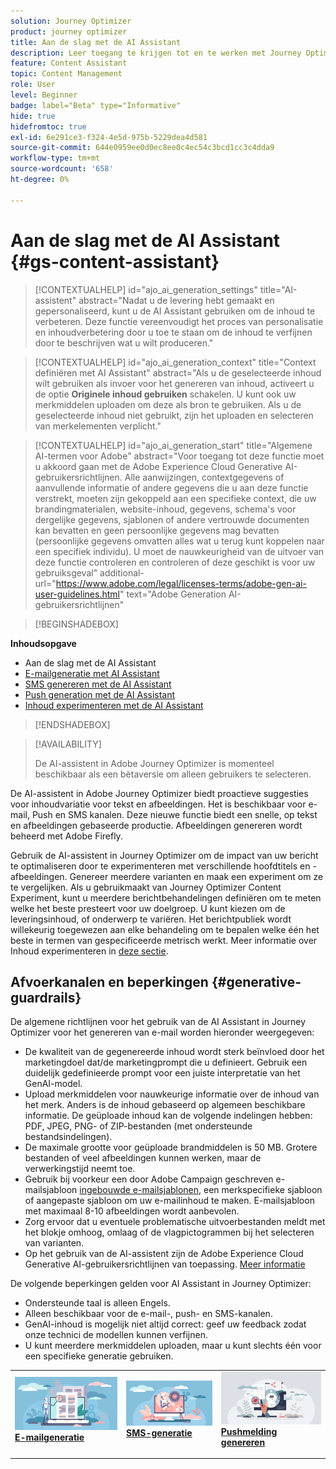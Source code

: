 ```yaml
---
solution: Journey Optimizer
product: journey optimizer
title: Aan de slag met de AI Assistant
description: Leer toegang te krijgen tot en te werken met Journey Optimizer AI Assistant
feature: Content Assistant
topic: Content Management
role: User
level: Beginner
badge: label="Beta" type="Informative"
hide: true
hidefromtoc: true
exl-id: 6e291ce3-f324-4e5d-975b-5229dea4d581
source-git-commit: 644e0959ee0d0ec8ee0c4ec54c3bcd1cc3c4dda9
workflow-type: tm+mt
source-wordcount: '658'
ht-degree: 0%

---
```


# Aan de slag met de AI Assistant {#gs-content-assistant}

>[!CONTEXTUALHELP]
>id="ajo_ai_generation_settings"
>title="AI-assistent"
>abstract="Nadat u de levering hebt gemaakt en gepersonaliseerd, kunt u de AI Assistant gebruiken om de inhoud te verbeteren. Deze functie vereenvoudigt het proces van personalisatie en inhoudverbetering door u toe te staan om de inhoud te verfijnen door te beschrijven wat u wilt produceren."


>[!CONTEXTUALHELP]
>id="ajo_ai_generation_context"
>title="Context definiëren met AI Assistant"
>abstract="Als u de geselecteerde inhoud wilt gebruiken als invoer voor het genereren van inhoud, activeert u de optie **Originele inhoud gebruiken** schakelen. U kunt ook uw merkmiddelen uploaden om deze als bron te gebruiken. Als u de geselecteerde inhoud niet gebruikt, zijn het uploaden en selecteren van merkelementen verplicht."


>[!CONTEXTUALHELP]
>id="ajo_ai_generation_start"
>title="Algemene AI-termen voor Adobe"
>abstract="Voor toegang tot deze functie moet u akkoord gaan met de Adobe Experience Cloud Generative AI-gebruikersrichtlijnen. Alle aanwijzingen, contextgegevens of aanvullende informatie of andere gegevens die u aan deze functie verstrekt, moeten zijn gekoppeld aan een specifieke context, die uw brandingmaterialen, website-inhoud, gegevens, schema&#39;s voor dergelijke gegevens, sjablonen of andere vertrouwde documenten kan bevatten en geen persoonlijke gegevens mag bevatten (persoonlijke gegevens omvatten alles wat u terug kunt koppelen naar een specifiek individu). U moet de nauwkeurigheid van de uitvoer van deze functie controleren en controleren of deze geschikt is voor uw gebruiksgeval"
>additional-url="https://www.adobe.com/legal/licenses-terms/adobe-gen-ai-user-guidelines.html" text="Adobe Generation AI-gebruikersrichtlijnen"

>[!BEGINSHADEBOX]

**Inhoudsopgave**

* Aan de slag met de AI Assistant
* [E-mailgeneratie met AI Assistant](generative-email.md)
* [SMS genereren met de AI Assistant](generative-sms.md)
* [Push generation met de AI Assistant](generative-push.md)
* [Inhoud experimenteren met de AI Assistant](generative-experimentation.md)

>[!ENDSHADEBOX]

>[!AVAILABILITY]
>
>De AI-assistent in Adobe Journey Optimizer is momenteel beschikbaar als een bètaversie om alleen gebruikers te selecteren.

De AI-assistent in Adobe Journey Optimizer biedt proactieve suggesties voor inhoudvariatie voor tekst en afbeeldingen. Het is beschikbaar voor e-mail, Push en SMS kanalen. Deze nieuwe functie biedt een snelle, op tekst en afbeeldingen gebaseerde productie. Afbeeldingen genereren wordt beheerd met Adobe Firefly.

Gebruik de AI-assistent in Journey Optimizer om de impact van uw bericht te optimaliseren door te experimenteren met verschillende hoofdtitels en -afbeeldingen. Genereer meerdere varianten en maak een experiment om ze te vergelijken. Als u gebruikmaakt van Journey Optimizer Content Experiment, kunt u meerdere berichtbehandelingen definiëren om te meten welke het beste presteert voor uw doelgroep. U kunt kiezen om de leveringsinhoud, of onderwerp te variëren. Het berichtpubliek wordt willekeurig toegewezen aan elke behandeling om te bepalen welke één het beste in termen van gespecificeerde metrisch werkt. Meer informatie over Inhoud experimenteren in [deze sectie](../campaigns/content-experiment.md).

## Afvoerkanalen en beperkingen {#generative-guardrails}

De algemene richtlijnen voor het gebruik van de AI Assistant in Journey Optimizer voor het genereren van e-mail worden hieronder weergegeven:

* De kwaliteit van de gegenereerde inhoud wordt sterk beïnvloed door het marketingdoel dat/de marketingprompt die u definieert. Gebruik een duidelijk gedefinieerde prompt voor een juiste interpretatie van het GenAI-model. 
* Upload merkmiddelen voor nauwkeurige informatie over de inhoud van het merk. Anders is de inhoud gebaseerd op algemeen beschikbare informatie. De geüploade inhoud kan de volgende indelingen hebben: PDF, JPEG, PNG- of ZIP-bestanden (met ondersteunde bestandsindelingen).
* De maximale grootte voor geüploade brandmiddelen is 50 MB. Grotere bestanden of veel afbeeldingen kunnen werken, maar de verwerkingstijd neemt toe.
* Gebruik bij voorkeur een door Adobe Campaign geschreven e-mailsjabloon [ingebouwde e-mailsjablonen](../email/use-email-templates.md), een merkspecifieke sjabloon of aangepaste sjabloon om uw e-mailinhoud te maken. E-mailsjabloon met maximaal 8-10 afbeeldingen wordt aanbevolen.
* Zorg ervoor dat u eventuele problematische uitvoerbestanden meldt met het blokje omhoog, omlaag of de vlagpictogrammen bij het selecteren van varianten.
* Op het gebruik van de AI-assistent zijn de Adobe Experience Cloud Generative AI-gebruikersrichtlijnen van toepassing. [Meer informatie](https://www.adobe.com/legal/licenses-terms/adobe-gen-ai-user-guidelines.html)

De volgende beperkingen gelden voor AI Assistant in Journey Optimizer:

* Ondersteunde taal is alleen Engels.
* Alleen beschikbaar voor de e-mail-, push- en SMS-kanalen.
* GenAI-inhoud is mogelijk niet altijd correct: geef uw feedback zodat onze technici de modellen kunnen verfijnen.
* U kunt meerdere merkmiddelen uploaden, maar u kunt slechts één voor een specifieke generatie gebruiken.

<table style="table-layout:fixed"><tr style="border: 0;">
<td>
<a href="generative-email.md">
<img alt="E-mailgeneratie" src="assets/do-not-localize/text-genai.jpeg">
</a>
<div>
<a href="generative-email.md"><strong>E-mailgeneratie</strong></a>
</div>
<p>
</td>
<td>
<a href="generative-sms.md">
<img alt="SMS-generatie" src="assets/do-not-localize/image-genai.jpeg">
</a>
<div><a href="generative-sms.md"><strong>SMS-generatie</strong>
</div>
<p>
</td>
<td>
<a href="generative-push.md">
<img alt="Push generation" src="assets/do-not-localize/email-genai.jpeg">
</a>
<div>
<a href="generative-push.md"><strong>Pushmelding genereren</strong></a>
</div>
<p></td>
</tr></table>

